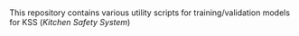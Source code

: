 # 

This repository contains various utility scripts for training/validation models
for KSS (_Kitchen Safety System_)